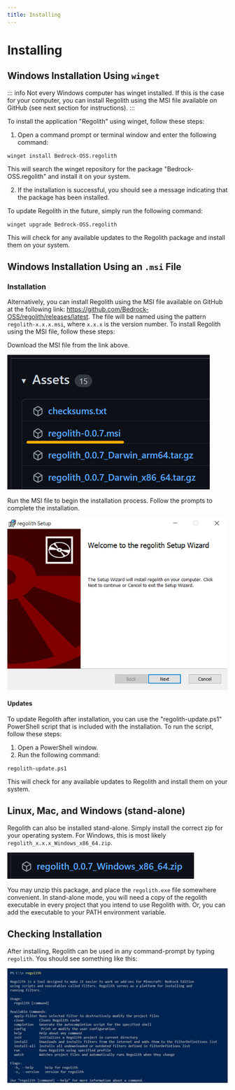 ```yaml
---
title: Installing
---
```


# Installing

## Windows Installation Using `winget`

::: info
Not every Windows computer has winget installed. If this is the case for your computer, you can install Regolith using the MSI file available on GitHub (see next section for instructions).
:::

To install the application "Regolith" using winget, follow these steps:

1. Open a command prompt or terminal window and enter the following command:

```
winget install Bedrock-OSS.regolith
```
This will search the winget repository for the package "Bedrock-OSS.regolith" and install it on your system.

2. If the installation is successful, you should see a message indicating that the package has been installed.

To update Regolith in the future, simply run the following command:

```
winget upgrade Bedrock-OSS.regolith
```

This will check for any available updates to the Regolith package and install them on your system.

## Windows Installation Using an `.msi` File

### Installation

Alternatively, you can install Regolith using the MSI file available on GitHub at the following link: https://github.com/Bedrock-OSS/regolith/releases/latest. The file will be named using the pattern `regolith-x.x.x.msi`, where `x.x.x` is the version number. To install Regolith using the MSI file, follow these steps:

Download the MSI file from the link above.

![](/installing/msi_download.png)

Run the MSI file to begin the installation process. Follow the prompts to complete the installation.

![](/installing/regolith_msi.png)

#### Updates

To update Regolith after installation, you can use the "regolith-update.ps1" PowerShell script that is included with the installation. To run the script, follow these steps:

1. Open a PowerShell window.
2. Run the following command:

```
regolith-update.ps1
```

This will check for any available updates to Regolith and install them on your system.

## Linux, Mac, and Windows (stand-alone)

Regolith can also be installed stand-alone. Simply install the correct zip for your operating system. For Windows, this is most likely `regolith_x.x.x_Windows_x86_64.zip`.

![](/installing/exe_download.png)

You may unzip this package, and place the `regolith.exe` file somewhere convenient. In stand-alone mode, you will need a copy of the regolith executable in every project that you intend to use Regolith with. Or, you can add the executable to your PATH environment variable.

## Checking Installation

After installing, Regolith can be used in any command-prompt by typing `regolith`. You should see something like this:

![](/installing/regolith_help.png)